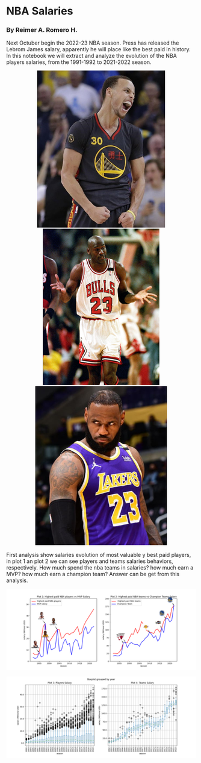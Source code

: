 # NBA Salaries
### By Reimer A. Romero H.

Next Octuber begin the 2022-23 NBA season. Press has released the Lebrom James salary, apparently he will place like the best paid in history. In this notebook we will extract and analyze the evolution of the NBA players salaries, from the 1991-1992 to 2021-2022 season.

<p align="center">
  <img src="/images/curry.jpg" width="340"/>
  <img src="/images/jordan2.jpg" width="310"/>
  <img src="/images/lebron.png" width="350"/>
</p>

First analysis show salaries evolution of most valuable y best paid players, in plot 1 an plot 2 we can see players  and teams salaries behaviors, respectively. How much spend the nba teams in salaries? how much earn a MVP?  how much earn a champion team? Answer can be get from this analysis.  


![first figure](/images/NBA_salary-1.png)

![second figure](/images/NBA_salary-2.png)






